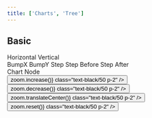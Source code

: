```yaml
---
title: ['Charts', 'Tree']
---
```


<script lang="ts">
	import { cubicOut } from 'svelte/easing';
	import { hierarchy } from 'd3-hierarchy';
	import { curveBumpX, curveBumpY, curveStep, curveStepBefore, curveStepAfter } from 'd3-shape';

	import { mdiArrowULeftTop, mdiMagnifyPlusOutline, mdiMagnifyMinusOutline, mdiImageFilterCenterFocus } from '@mdi/js';

	import { Button, Field, Tabs, Tab, Tooltip } from 'svelte-ux';

	import Chart, { Svg } from '$lib/components/Chart.svelte';
	import Group from '$lib/components/Group.svelte';
	import Link from '$lib/components/Link.svelte';
	import Rect from '$lib/components/Rect.svelte';
	import Text from '$lib/components/Text.svelte';
	import Tree from '$lib/components/Tree.svelte';
	import Zoom from '$lib/components/Zoom.svelte';

	import Preview from '$lib/docs/Preview.svelte';

	import { complexData } from './data/hierarchy';

	let expandedNodeNames = ['flare']

	$: complexDataHierarchy = hierarchy(complexData, d => expandedNodeNames.includes(d.name) ? d.children : null)
		// .sum((d) => d.value)
		// .sort((a, b) => b.value - a.value);

	let orientation = 'horizontal';
	let curve = curveBumpX;
	let layout = 'chart';
	let selected;
	let zoom;

	/*
	$: if (zoom && selected) {
		zoom.zoomTo({
			x: (orientation === 'horizontal' ? selected.y : selected.x),
			y: (orientation === 'horizontal' ? selected.x : selected.y)
		})
	}
	*/

	function getNodeKey(node) {
		return node.data.name + node.depth;
	}

	const nodeWidth = 100;
	const nodeHeight = 20;
	const nodeSiblingGap = 20 
	const nodeParentGap = 100 
	$: nodeSize = orientation === 'horizontal' ? [nodeHeight + nodeSiblingGap, nodeWidth + nodeParentGap] : [nodeWidth + nodeSiblingGap, nodeHeight + nodeParentGap] 
</script>

## Basic

<div class="grid gap-1 mb-4">
	<div class="grid grid-cols-[1fr,2fr,1fr] gap-1">
		<Field label="Orientation">
			<Tabs bind:selected={orientation} contained class="w-full">
				<div class="tabList w-full border h-8">
					<Tab value="horizontal">Horizontal</Tab>
					<Tab value="vertical">Vertical</Tab>
				</div>
			</Tabs>
		</Field>
		<Field label="Curve">
			<Tabs bind:selected={curve} contained class="w-full">
				<div class="tabList w-full border h-8">
					<Tab value={curveBumpX}>BumpX</Tab>
					<Tab value={curveBumpY}>BumpY</Tab>
					<Tab value={curveStep}>Step</Tab>
					<Tab value={curveStepBefore}>Step Before</Tab>
					<Tab value={curveStepAfter}>Step After</Tab>
				</div>
			</Tabs>
		</Field>
		<Field label="Layout">
			<Tabs bind:selected={layout} contained class="w-full">
				<div class="tabList w-full border h-8">
					<Tab value="chart">Chart</Tab>
					<Tab value="node">Node</Tab>
				</div>
			</Tabs>
		</Field>
	</div>
</div>

<Preview>
	<div class="h-[800px] p-4 border rounded overflow-hidden relative">
		<div class="absolute top-0 right-0 z-10">
			<div class="bg-black/5 rounded-full m-1 backdrop-blur">
				<Tooltip title="Zoom in">
					<Button icon={mdiMagnifyPlusOutline} on:click={() => zoom.increase()} class="text-black/50 p-2" />
				</Tooltip>
				<Tooltip title="Zoom out">
					<Button icon={mdiMagnifyMinusOutline} on:click={() => zoom.decrease()} class="text-black/50 p-2" />
				</Tooltip>
				<Tooltip title="Center">
					<Button icon={mdiImageFilterCenterFocus} on:click={() => zoom.translateCenter()} class="text-black/50 p-2" />
				</Tooltip>
				<Tooltip title="Reset">
					<Button icon={mdiArrowULeftTop} on:click={() => zoom.reset()} class="text-black/50 p-2" />
				</Tooltip>
			</div>
		</div>
		<Chart data={complexDataHierarchy} padding={{ top: 24, left: nodeWidth / 2, right: nodeWidth / 2 }}>
			<Svg>
				<Zoom bind:this={zoom} tweened={{ duration: 800, easing: cubicOut }}>
					<Tree let:nodes let:links {orientation} nodeSize={layout === 'node' ? nodeSize : null}>
						{#each links as link (getNodeKey(link.source) + '_' + getNodeKey(link.target))}
							<Link
								data={link}
								{orientation}
								{curve}
								tweened
								class="stroke-gray-300"
							/>
						{/each}
						{#each nodes as node (getNodeKey(node))}
							<Group
								x={(orientation === 'horizontal' ? node.y : node.x) - (nodeWidth / 2)}
								y={(orientation === 'horizontal' ? node.x : node.y) - (nodeHeight / 2)}
								tweened
								on:click={() => {
									if (expandedNodeNames.includes(node.data.name)) {
										expandedNodeNames = expandedNodeNames.filter(name => name !== node.data.name);
									} else {
										expandedNodeNames = [...expandedNodeNames, node.data.name];
									}
									selected = node;
								}}
								class={node.data.children ? 'cursor-pointer' : ''}
							>
								<Rect
									width={nodeWidth}
									height={nodeHeight}
									class="fill-blue-50 stroke-blue-400"
									stroke-width={node.data.children ? 2 : 1}
									rx={10}
								/>
								<Text
									value={node.data.name}
									x={nodeWidth / 2}
									y={nodeHeight / 2}
									dy={-2}
									textAnchor="middle"
									verticalAnchor="middle"
									class="text-xs fill-blue-500"
								/>
							</Group>
						{/each}
					</Tree>
				</Zoom>
			</Svg>
		</Chart>
	</div>
</Preview>
